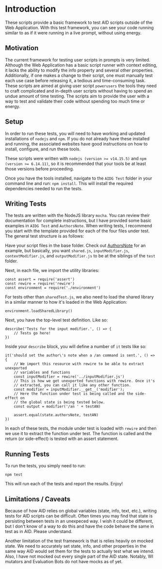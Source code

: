 # Introduction
These scripts provide a basic framework to test AID scripts outside of the Web Application. With this test framework, you can see your code running similar to as if it were running in a live prompt, without using energy.

## Motivation
The current framework for testing user scripts in prompts is very limited. Although the Web Application has a basic script runner with context editing, it lacks the ability to modify the info property and several other properties. Additionally, if one makes a change to their script, one must manually test each use case before releasing it, a tedious and time-consuming task. These scripts are aimed at giving user script `powerusers` the tools they need to craft complicated and in-depth user scripts without having to spend an undue amount of time testing. The scripts aim to provide the user with a way to test and validate their code without spending too much time or energy.

## Setup
In order to run these tests, you will need to have working and updated installations of `nodejs` and `npm`. If you do not already have these installed and running, the associated websites have good instructions on how to install, configure, and run these tools.

These scripts were written with `nodejs (version >= v14.15.5)` and `npm (version >= 6.14.11)`, so it is recommended that your tools be at least those versions before proceeding.

Once you have the tools installed, navigate to the `AIDG Test` folder in your command line and run: `npm install`. This will install the required dependencies needed to run the tests.

## Writing Tests
The tests are written with the NodeJS library `mocha`. You can review their documentation for complete instructions, but I have provided some basic examples in `AIDG Test` and `AuthorsNote`. When writing tests, I recommend you start with the template provided for each of the four files under test. The general test structure is as follows:

Have your script files in the base folder. Check out [AuthorsNote](https://github.com/CoomersGuide/CoomersGuide.github.io/tree/main/Resources-And-Guides/Scripts/AuthorsNote) for an example, but basically, you want `shared.js`, `inputModifier.js`, `contextModifier.js`, and `outputModifier.js` to be at the siblings of the `test` folder.

Next, in each file, we import the utility libraries:
```
const assert = require('assert')
const rewire = require('rewire')
const environment = require('./environment')
```

For tests other than `sharedTest.js`, we also need to load the shared library in a similar manner to how it's loaded in the Web Application:
```
environment.loadSharedLibrary()
```

Next, you have the top-level test definition. Like so:
```
describe('Tests for the input modifier.', () => {
	// Tests go here!
})
```

Inside your `describe` block, you will define a number of `it` tests like so:
```
it('should set the author\'s note when a /an command is sent.', () => {
	// We import this resource with rewire to be able to extract unexported
	// variables and functions
	const inputModifier = rewire('../inputModifier.js')
	// This is how we get unexported functions with rewire. Once it's
	// extracted, you can call it like any other function.
	const modifier = inputModifier.__get__('modifier');
	// Here the function under test is being called and the side-effect on
	// the global state is being tested below.
	const output = modifier('/an ' + testAN)

	assert.equal(state.authorsNote, testAN)
})
```
In each of these tests, the module under test is loaded with `rewire` and then we use it to extract the function under test. The function is called and the return (or side-effect) is tested with an assert statement.

## Running Tests
To run the tests, you simply need to run:
```
npm test
```
This will run each of the tests and report the results. Enjoy!

## Limitations / Caveats
Because of how AID relies on global variables (state, info, text, etc.), writing tests for AID scripts can be difficult. Often times you may find that state is persisting between tests in an unexpeced way. I wish it could be different, but I don't know of a way to do this and have the code behave the same in test as in AID. Please understand.

Another limitation of the test framework is that is relies heavily on mocked state. We need to accurately set state, info, and other properties in the same way AID would set them for the tests to actually test what we intend. Also, I have not mocked out every single part of the AID state. Notably, WI mutators and Evaluation Bots do not have mocks as of yet.
